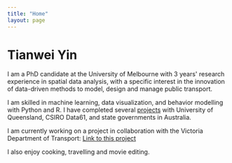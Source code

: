 ```yaml
---
title: "Home"
layout: page
---
```


# Tianwei Yin

I am a PhD candidate at the University of Melbourne with 3 years' research experience in spatial data analysis, with a specific interest in the innovation of data-driven methods   to model, design and manage public transport.

I am skilled in machine learning, data visualization, and behavior modelling with Python and R. I have completed several [projects](https://yintianwei1105.github.io/Projects/)     with University of Queensland, CSIRO Data61, and state governments in Australia. 

I am currently working on a project in collaboration with the Victoria Department of Transport:
[Link to this project](https://imoveaustralia.com/project/melbourne-tram-load-estimation-and-real-time-load-prediction/)

I also enjoy cooking, travelling and movie editing.

